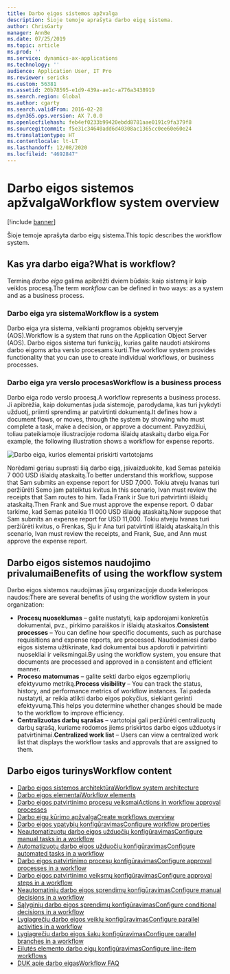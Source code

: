 ```yaml
---
title: Darbo eigos sistemos apžvalga
description: Šioje temoje aprašyta darbo eigų sistema.
author: ChrisGarty
manager: AnnBe
ms.date: 07/25/2019
ms.topic: article
ms.prod: ''
ms.service: dynamics-ax-applications
ms.technology: ''
audience: Application User, IT Pro
ms.reviewer: sericks
ms.custom: 56381
ms.assetid: 20b78595-e1d9-439a-ae1c-a776a3438919
ms.search.region: Global
ms.author: cgarty
ms.search.validFrom: 2016-02-28
ms.dyn365.ops.version: AX 7.0.0
ms.openlocfilehash: feb4ef0233b99420ebdd8781aae0191c9fa379f8
ms.sourcegitcommit: f5e31c34640add6d40308ac1365cc0ee60e60e24
ms.translationtype: HT
ms.contentlocale: lt-LT
ms.lasthandoff: 12/08/2020
ms.locfileid: "4692847"
---
```

# <a name="workflow-system-overview"></a><span data-ttu-id="d2f29-103">Darbo eigos sistemos apžvalga</span><span class="sxs-lookup"><span data-stu-id="d2f29-103">Workflow system overview</span></span>

[!include [banner](../includes/banner.md)]

<span data-ttu-id="d2f29-104">Šioje temoje aprašyta darbo eigų sistema.</span><span class="sxs-lookup"><span data-stu-id="d2f29-104">This topic describes the workflow system.</span></span>

## <a name="what-is-workflow"></a><span data-ttu-id="d2f29-105">Kas yra darbo eiga?</span><span class="sxs-lookup"><span data-stu-id="d2f29-105">What is workflow?</span></span>

<span data-ttu-id="d2f29-106">Terminą *darbo eiga* galima apibrėžti dviem būdais: kaip sistemą ir kaip veiklos procesą.</span><span class="sxs-lookup"><span data-stu-id="d2f29-106">The term *workflow* can be defined in two ways: as a system and as a business process.</span></span>

### <a name="workflow-is-a-system"></a><span data-ttu-id="d2f29-107">Darbo eiga yra sistema</span><span class="sxs-lookup"><span data-stu-id="d2f29-107">Workflow is a system</span></span>

<span data-ttu-id="d2f29-108">Darbo eiga yra sistema, veikianti programos objektų serveryje (AOS).</span><span class="sxs-lookup"><span data-stu-id="d2f29-108">Workflow is a system that runs on the Application Object Server (AOS).</span></span> <span data-ttu-id="d2f29-109">Darbo eigos sistema turi funkcijų, kurias galite naudoti atskiroms darbo eigoms arba verslo procesams kurti.</span><span class="sxs-lookup"><span data-stu-id="d2f29-109">The workflow system provides functionality that you can use to create individual workflows, or business processes.</span></span>

### <a name="workflow-is-a-business-process"></a><span data-ttu-id="d2f29-110">Darbo eiga yra verslo procesas</span><span class="sxs-lookup"><span data-stu-id="d2f29-110">Workflow is a business process</span></span>

<span data-ttu-id="d2f29-111">Darbo eiga rodo verslo procesą.</span><span class="sxs-lookup"><span data-stu-id="d2f29-111">A workflow represents a business process.</span></span> <span data-ttu-id="d2f29-112">Ji apibrėžia, kaip dokumentas juda sistemoje, parodydama, kas turi įvykdyti užduotį, priimti sprendimą ar patvirtinti dokumentą.</span><span class="sxs-lookup"><span data-stu-id="d2f29-112">It defines how a document flows, or moves, through the system by showing who must complete a task, make a decision, or approve a document.</span></span> <span data-ttu-id="d2f29-113">Pavyzdžiui, toliau pateikiamoje iliustracijoje rodoma išlaidų ataskaitų darbo eiga.</span><span class="sxs-lookup"><span data-stu-id="d2f29-113">For example, the following illustration shows a workflow for expense reports.</span></span>

![Darbo eiga, kurios elementai priskirti vartotojams](./media/workflow_user.gif)

<span data-ttu-id="d2f29-115">Norėdami geriau suprasti šią darbo eigą, įsivaizduokite, kad Semas pateikia 7 000 USD išlaidų ataskaitą.</span><span class="sxs-lookup"><span data-stu-id="d2f29-115">To better understand this workflow, suppose that Sam submits an expense report for USD 7,000.</span></span> <span data-ttu-id="d2f29-116">Tokiu atveju Ivanas turi peržiūrėti Semo jam pateiktus kvitus.</span><span class="sxs-lookup"><span data-stu-id="d2f29-116">In this scenario, Ivan must review the receipts that Sam routes to him.</span></span> <span data-ttu-id="d2f29-117">Tada Frank ir Sue turi patvirtinti išlaidų ataskaitą.</span><span class="sxs-lookup"><span data-stu-id="d2f29-117">Then Frank and Sue must approve the expense report.</span></span> <span data-ttu-id="d2f29-118">O dabar tarkime, kad Semas pateikia 11 000 USD išlaidų ataskaitą.</span><span class="sxs-lookup"><span data-stu-id="d2f29-118">Now suppose that Sam submits an expense report for USD 11,000.</span></span> <span data-ttu-id="d2f29-119">Tokiu atveju Ivanas turi peržiūrėti kvitus, o Frenkas, Sju ir Ana turi patvirtinti išlaidų ataskaitą.</span><span class="sxs-lookup"><span data-stu-id="d2f29-119">In this scenario, Ivan must review the receipts, and Frank, Sue, and Ann must approve the expense report.</span></span>

## <a name="benefits-of-using-the-workflow-system"></a><span data-ttu-id="d2f29-120"> Darbo eigos sistemos naudojimo privalumai</span><span class="sxs-lookup"><span data-stu-id="d2f29-120">Benefits of using the workflow system</span></span>

<span data-ttu-id="d2f29-121">Darbo eigos sistemos naudojimas jūsų organizacijoje duoda keleriopos naudos:</span><span class="sxs-lookup"><span data-stu-id="d2f29-121">There are several benefits of using the workflow system in your organization:</span></span>

- <span data-ttu-id="d2f29-122">**Procesų nuoseklumas** – galite nustatyti, kaip apdorojami konkretūs dokumentai, pvz., pirkimo paraiškos ir išlaidų ataskaitos.</span><span class="sxs-lookup"><span data-stu-id="d2f29-122">**Consistent processes** – You can define how specific documents, such as purchase requisitions and expense reports, are processed.</span></span> <span data-ttu-id="d2f29-123">Naudodamiesi darbo eigos sistema užtikrinate, kad dokumentai bus apdoroti ir patvirtinti nuosekliai ir veiksmingai.</span><span class="sxs-lookup"><span data-stu-id="d2f29-123">By using the workflow system, you ensure that documents are processed and approved in a consistent and efficient manner.</span></span>
- <span data-ttu-id="d2f29-124">**Proceso matomumas** – galite sekti darbo eigos egzempliorių efektyvumo metriką.</span><span class="sxs-lookup"><span data-stu-id="d2f29-124">**Process visibility** – You can track the status, history, and performance metrics of workflow instances.</span></span> <span data-ttu-id="d2f29-125">Tai padeda nustatyti, ar reikia atlikti darbo eigos pokyčius, siekiant gerinti efektyvumą.</span><span class="sxs-lookup"><span data-stu-id="d2f29-125">This helps you determine whether changes should be made to the workflow to improve efficiency.</span></span>
- <span data-ttu-id="d2f29-126">**Centralizuotas darbų sąrašas** – vartotojai gali peržiūrėti centralizuotų darbų sąrašą, kuriame rodomos jiems priskirtos darbo eigos užduotys ir patvirtinimai.</span><span class="sxs-lookup"><span data-stu-id="d2f29-126">**Centralized work list** – Users can view a centralized work list that displays the workflow tasks and approvals that are assigned to them.</span></span>


## <a name="workflow-content"></a><span data-ttu-id="d2f29-127">Darbo eigos turinys</span><span class="sxs-lookup"><span data-stu-id="d2f29-127">Workflow content</span></span>

+ [<span data-ttu-id="d2f29-128">Darbo eigos sistemos architektūra</span><span class="sxs-lookup"><span data-stu-id="d2f29-128">Workflow system architecture</span></span>](workflow-system-architecture.md)
+ [<span data-ttu-id="d2f29-129">Darbo eigos elementai</span><span class="sxs-lookup"><span data-stu-id="d2f29-129">Workflow elements</span></span>](workflow-elements.md)
+ [<span data-ttu-id="d2f29-130">Darbo eigos patvirtinimo procesų veiksmai</span><span class="sxs-lookup"><span data-stu-id="d2f29-130">Actions in workflow approval processes</span></span>](workflow-actions.md)
+ [<span data-ttu-id="d2f29-131">Darbo eigų kūrimo apžvalga</span><span class="sxs-lookup"><span data-stu-id="d2f29-131">Create workflows overview</span></span>](create-workflow.md)
+ [<span data-ttu-id="d2f29-132">Darbo eigos ypatybių konfigūravimas</span><span class="sxs-lookup"><span data-stu-id="d2f29-132">Configure workflow properties</span></span>](configure-workflow-properties.md)
+ [<span data-ttu-id="d2f29-133">Neautomatizuotų darbo eigos užduočių konfigūravimas</span><span class="sxs-lookup"><span data-stu-id="d2f29-133">Configure manual tasks in a workflow</span></span>](configure-manual-task-workflow.md)
+ [<span data-ttu-id="d2f29-134">Automatizuotų darbo eigos užduočių konfigūravimas</span><span class="sxs-lookup"><span data-stu-id="d2f29-134">Configure automated tasks in a workflow</span></span>](configure-automated-task-workflow.md)
+ [<span data-ttu-id="d2f29-135">Darbo eigos patvirtinimo procesų konfigūravimas</span><span class="sxs-lookup"><span data-stu-id="d2f29-135">Configure approval processes in a workflow</span></span>](configure-approval-process-workflow.md)
+ [<span data-ttu-id="d2f29-136">Darbo eigos patvirtinimo veiksmų konfigūravimas</span><span class="sxs-lookup"><span data-stu-id="d2f29-136">Configure approval steps in a workflow</span></span>](configure-approval-step-workflow.md)
+ [<span data-ttu-id="d2f29-137">Neautomatinių darbo eigos sprendimų konfigūravimas</span><span class="sxs-lookup"><span data-stu-id="d2f29-137">Configure manual decisions in a workflow</span></span>](configure-manual-decision-workflow.md)
+ [<span data-ttu-id="d2f29-138">Sąlyginių darbo eigos sprendimų konfigūravimas</span><span class="sxs-lookup"><span data-stu-id="d2f29-138">Configure conditional decisions in a workflow</span></span>](configure-conditional-decision-workflow.md)
+ [<span data-ttu-id="d2f29-139">Lygiagrečių darbo eigos veiklų konfigūravimas</span><span class="sxs-lookup"><span data-stu-id="d2f29-139">Configure parallel activities in a workflow</span></span>](configure-parallel-activity-workflow.md)
+ [<span data-ttu-id="d2f29-140">Lygiagrečių darbo eigos šakų konfigūravimas</span><span class="sxs-lookup"><span data-stu-id="d2f29-140">Configure parallel branches in a workflow</span></span>](configure-parallel-branch-workflow.md)
+ [<span data-ttu-id="d2f29-141">Eilutės elemento darbo eigų konfigūravimas</span><span class="sxs-lookup"><span data-stu-id="d2f29-141">Configure line-item workflows</span></span>](configure-line-item-workflow.md)
+ [<span data-ttu-id="d2f29-142">DUK apie darbo eigas</span><span class="sxs-lookup"><span data-stu-id="d2f29-142">Workflow FAQ</span></span>](workflow-FAQ.md)
